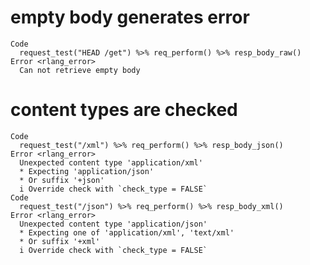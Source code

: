 # empty body generates error

    Code
      request_test("HEAD /get") %>% req_perform() %>% resp_body_raw()
    Error <rlang_error>
      Can not retrieve empty body

# content types are checked

    Code
      request_test("/xml") %>% req_perform() %>% resp_body_json()
    Error <rlang_error>
      Unexpected content type 'application/xml'
      * Expecting 'application/json'
      * Or suffix '+json'
      i Override check with `check_type = FALSE`
    Code
      request_test("/json") %>% req_perform() %>% resp_body_xml()
    Error <rlang_error>
      Unexpected content type 'application/json'
      * Expecting one of 'application/xml', 'text/xml'
      * Or suffix '+xml'
      i Override check with `check_type = FALSE`

